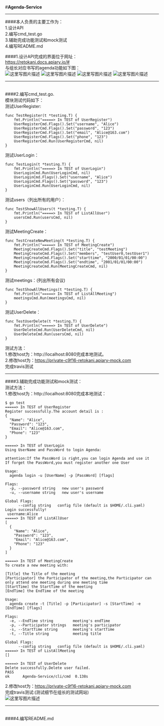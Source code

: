 #**Agenda-Service**

-------------------
####本人负责的主要工作为：</br>
1.设计API</br>
2.编写cmd_test.go</br>
3.辅助完成功能测试和mock测试</br>
4.编写README.md</br>

####1.设计API完成的界面位于网址：</br>
https://retokani.docs.apiary.io/#</br>
与组长对应书写的agenda功能如下图：</br>
![这里写图片描述](http://img.blog.csdn.net/20171214082846013?watermark/2/text/aHR0cDovL2Jsb2cuY3Nkbi5uZXQvcXFfMzY4MTY5MTI=/font/5a6L5L2T/fontsize/400/fill/I0JBQkFCMA==/dissolve/70/gravity/SouthEast)
![这里写图片描述](http://img.blog.csdn.net/20171214082909728?watermark/2/text/aHR0cDovL2Jsb2cuY3Nkbi5uZXQvcXFfMzY4MTY5MTI=/font/5a6L5L2T/fontsize/400/fill/I0JBQkFCMA==/dissolve/70/gravity/SouthEast)
![这里写图片描述](http://img.blog.csdn.net/20171214082920542?watermark/2/text/aHR0cDovL2Jsb2cuY3Nkbi5uZXQvcXFfMzY4MTY5MTI=/font/5a6L5L2T/fontsize/400/fill/I0JBQkFCMA==/dissolve/70/gravity/SouthEast)
![这里写图片描述](http://img.blog.csdn.net/20171214082929948?watermark/2/text/aHR0cDovL2Jsb2cuY3Nkbi5uZXQvcXFfMzY4MTY5MTI=/font/5a6L5L2T/fontsize/400/fill/I0JBQkFCMA==/dissolve/70/gravity/SouthEast)

---------------------------------------------------------------------
</br>####2.编写cmd_test.go.</br>
模块测试代码如下：</br>
测试UserRegister:</br>
```
func TestRegister(t *testing.T) {
	fmt.Println("=====> In TEST of UserRegister")
	UserRegisterCmd.Flags().Set("username", "Alice")
	UserRegisterCmd.Flags().Set("password", "123")
	UserRegisterCmd.Flags().Set("email", "Alice@163.com")
	UserRegisterCmd.Flags().Set("phone", "123")
	UserRegisterCmd.Run(UserRegisterCmd, nil)
}
```
测试UserLogin：
```
func TestLogin(t *testing.T) {
	fmt.Println("=====> In TEST of UserLogin")
	UserLoginCmd.Run(UserLoginCmd, nil)
	UserLoginCmd.Flags().Set("username", "Alice")
	UserLoginCmd.Flags().Set("password", "123")
	UserLoginCmd.Run(UserLoginCmd, nil)
}
```
测试users（列出所有的用户）：
```
func TestShowAllUsers(t *testing.T) {
	fmt.Println("=====> In TEST of ListAllUser")
	usersCmd.Run(usersCmd, nil)
}
```
测试MeetingCreate：
```
func TestCreateNewMeeting(t *testing.T) {
	fmt.Println("=====> In TEST of MeetingCreate")
	MeetingCreateCmd.Flags().Set("title", "testMeeting")
	MeetingCreateCmd.Flags().Set("members", "testUser0,testUser1")
	MeetingCreateCmd.Flags().Set("starttime", "2000/01/01/00:00")
	MeetingCreateCmd.Flags().Set("endtime", "2001/01/01/00:00")
	MeetingCreateCmd.Run(MeetingCreateCmd, nil)
}
```
测试meetings：(列出所有会议)
```
func TestShowAllMeetings(t *testing.T) {
	fmt.Println("=====> In TEST of ListAllMeeting")
	meetingsCmd.Run(meetingsCmd, nil)
}
```
测试UserDelete：
```
func TestUserDelete(t *testing.T) {
	fmt.Println("=====> In TEST of UserDelete")
	UserDeleteCmd.Run(UserDeleteCmd, nil)
	UserDeleteCmd.Run(usersCmd, nil)
}

```
测试方法：</br>
1.修改host为：http://localhost:8080完成本地测试。</br>
2.修改host为：https://private-c9f16-retokani.apiary-mock.com</br>
完成travis测试</br>

----------------------------------
####3.辅助完成功能测试和mock测试：</br>
测试方法：</br>
1.修改host为：http://localhost:8080完成本地测试：</br>
```
$ go test
=====> In TEST of UserRegister
Register successfully.The account detail is :
{
  "Name": "Alice",
  "Password": "123",
  "Email": "Alice@163.com",
  "Phone": "123"
}

=====> In TEST of UserLogin
Using UserName and PassWord to login Agenda:

attention:If the PassWord is right,you can login Agenda and use it
If forget the PassWord,you must register another one User

Usage:
  agenda login -u [UserName] -p [PassWord] [flags]

Flags:
  -p, --password string   new user's password
  -u, --username string   new user's username

Global Flags:
      --config string   config file (default is $HOME/.cli.yaml)
Login successfully!
 username:Alice
=====> In TEST of ListAllUser
[
  {
    "Name": "Alice",
    "Password": "123",
    "Email": "Alice@163.com",
    "Phone": "123"
  }
]

=====> In TEST of MeetingCreate
To create a new meeting with:

[Title] the Title of the meeting
[Participator] the Participator of the meeting,the Participator can only attend one meeting during one meeting time
[StartTime] the StartTime of the meeting
[EndTime] the EndTime of the meeting

Usage:
  agenda create -t [Title] -p [Participator] -s [StartTime] -e [EndTime] [flags]

Flags:
  -e, --EndTime string         meeting's endTime
  -p, --Participator strings   meeting's participator
  -s, --StartTime string       meeting's startTime
  -t, --Title string           meeting title

Global Flags:
      --config string   config file (default is $HOME/.cli.yaml)
=====> In TEST of ListAllMeeting
[]

=====> In TEST of UserDelete
Delete successfully.Delete user failed.
PASS
ok  	Agenda-Service/cli/cmd	0.138s
```
2.修改host为：https://private-c9f16-retokani.apiary-mock.com</br>
完成travis测试:(测试细节在组长的测试网站)</br>
![这里写图片描述](https://camo.githubusercontent.com/3fbf21a5dcded84195243254682ee3c874c6a107/68747470733a2f2f7777772e7472617669732d63692e6f72672f4c65756e67436869486f2f4167656e64612d536572766963652e7376673f6272616e63683d6d6173746572)

----------------------------------
</br>####4.编写README.md</br>
